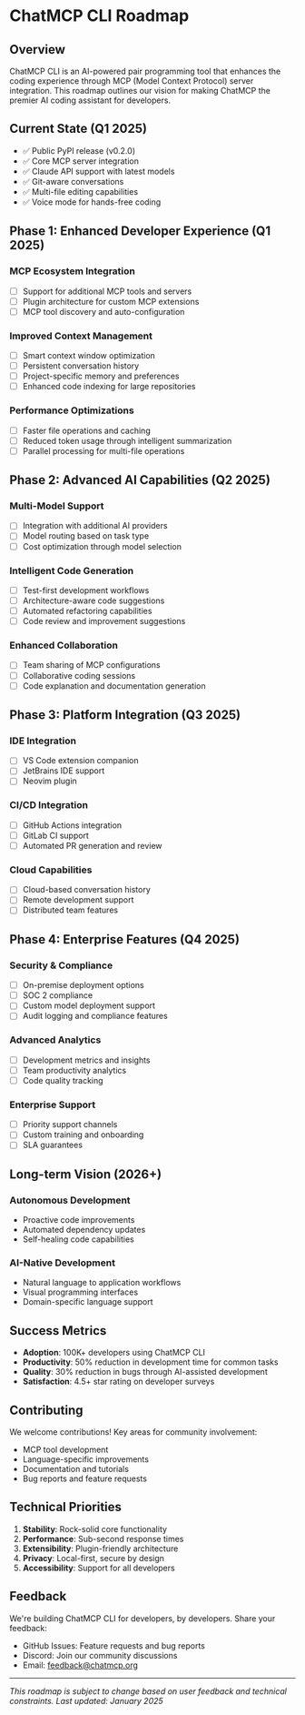 # ChatMCP CLI Roadmap

## Overview

ChatMCP CLI is an AI-powered pair programming tool that enhances the coding experience through MCP (Model Context Protocol) server integration. This roadmap outlines our vision for making ChatMCP the premier AI coding assistant for developers.

## Current State (Q1 2025)

- ✅ Public PyPI release (v0.2.0)
- ✅ Core MCP server integration
- ✅ Claude API support with latest models
- ✅ Git-aware conversations
- ✅ Multi-file editing capabilities
- ✅ Voice mode for hands-free coding

## Phase 1: Enhanced Developer Experience (Q1 2025)

### MCP Ecosystem Integration
- [ ] Support for additional MCP tools and servers
- [ ] Plugin architecture for custom MCP extensions
- [ ] MCP tool discovery and auto-configuration

### Improved Context Management
- [ ] Smart context window optimization
- [ ] Persistent conversation history
- [ ] Project-specific memory and preferences
- [ ] Enhanced code indexing for large repositories

### Performance Optimizations
- [ ] Faster file operations and caching
- [ ] Reduced token usage through intelligent summarization
- [ ] Parallel processing for multi-file operations

## Phase 2: Advanced AI Capabilities (Q2 2025)

### Multi-Model Support
- [ ] Integration with additional AI providers
- [ ] Model routing based on task type
- [ ] Cost optimization through model selection

### Intelligent Code Generation
- [ ] Test-first development workflows
- [ ] Architecture-aware code suggestions
- [ ] Automated refactoring capabilities
- [ ] Code review and improvement suggestions

### Enhanced Collaboration
- [ ] Team sharing of MCP configurations
- [ ] Collaborative coding sessions
- [ ] Code explanation and documentation generation

## Phase 3: Platform Integration (Q3 2025)

### IDE Integration
- [ ] VS Code extension companion
- [ ] JetBrains IDE support
- [ ] Neovim plugin

### CI/CD Integration
- [ ] GitHub Actions integration
- [ ] GitLab CI support
- [ ] Automated PR generation and review

### Cloud Capabilities
- [ ] Cloud-based conversation history
- [ ] Remote development support
- [ ] Distributed team features

## Phase 4: Enterprise Features (Q4 2025)

### Security & Compliance
- [ ] On-premise deployment options
- [ ] SOC 2 compliance
- [ ] Custom model deployment support
- [ ] Audit logging and compliance features

### Advanced Analytics
- [ ] Development metrics and insights
- [ ] Team productivity analytics
- [ ] Code quality tracking

### Enterprise Support
- [ ] Priority support channels
- [ ] Custom training and onboarding
- [ ] SLA guarantees

## Long-term Vision (2026+)

### Autonomous Development
- Proactive code improvements
- Automated dependency updates
- Self-healing code capabilities

### AI-Native Development
- Natural language to application workflows
- Visual programming interfaces
- Domain-specific language support

## Success Metrics

- **Adoption**: 100K+ developers using ChatMCP CLI
- **Productivity**: 50% reduction in development time for common tasks
- **Quality**: 30% reduction in bugs through AI-assisted development
- **Satisfaction**: 4.5+ star rating on developer surveys

## Contributing

We welcome contributions! Key areas for community involvement:
- MCP tool development
- Language-specific improvements
- Documentation and tutorials
- Bug reports and feature requests

## Technical Priorities

1. **Stability**: Rock-solid core functionality
2. **Performance**: Sub-second response times
3. **Extensibility**: Plugin-friendly architecture
4. **Privacy**: Local-first, secure by design
5. **Accessibility**: Support for all developers

## Feedback

We're building ChatMCP CLI for developers, by developers. Share your feedback:
- GitHub Issues: Feature requests and bug reports
- Discord: Join our community discussions
- Email: feedback@chatmcp.org

---

*This roadmap is subject to change based on user feedback and technical constraints. Last updated: January 2025*